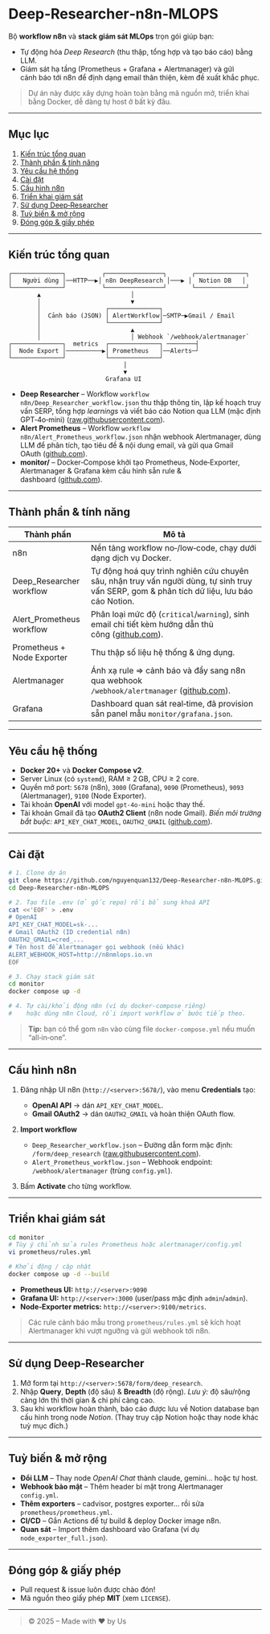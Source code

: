 # Deep‑Researcher‑n8n‑MLOPS

Bộ **workflow n8n** và **stack giám sát MLOps** trọn gói giúp bạn:

* Tự động hóa *Deep Research* (thu thập, tổng hợp và tạo báo cáo) bằng LLM.
* Giám sát hạ tầng (Prometheus + Grafana + Alertmanager) và gửi cảnh báo tới n8n để định dạng email thân thiện, kèm đề xuất khắc phục.

> Dự án này được xây dựng hoàn toàn bằng mã nguồn mở, triển khai bằng Docker, dễ dàng tự host ở bất kỳ đâu.

---

## Mục lục

1. [Kiến trúc tổng quan](#kien-truc-tong-quan)
2. [Thành phần & tính năng](#thanh-phan-va-tinh-nang)
3. [Yêu cầu hệ thống](#yeu-cau-he-thong)
4. [Cài đặt](#cai-dat)
5. [Cấu hình n8n](#cau-hinh-n8n)
6. [Triển khai giám sát](#trien-khai-giam-sat)
7. [Sử dụng Deep‑Researcher](#su-dung-deep-researcher)
8. [Tuỳ biến & mở rộng](#tuy-bien-mo-rong)
9. [Đóng góp & giấy phép](#dong-gop-giay-phep)

---

## Kiến trúc tổng quan

```text
┌──────────────┐          ┌────────────────┐       ┌──────────────┐
│   Người dùng │──HTTP──▶│ n8n DeepResearch │───▶ │  Notion DB   │
└──────────────┘          └────────────────┘       └──────────────┘
        ▲                         │
        │                         ▼
        │                  ┌──────────────┐
        │  Cảnh báo (JSON) │ AlertWorkflow│─SMTP─▶Gmail / Email
        │                  └──────────────┘
        │                         ▲
        │                         │ Webhook `/webhook/alertmanager`
┌──────────────┐  metrics  ┌──────────────┐ ────────┤
│  Node Export │──────────▶│ Prometheus   │──Alerts─┘
└──────────────┘           └──────────────┘
                                │
                                ▼
                           Grafana UI
```

* **Deep Researcher** – Workflow `workflow n8n/Deep_Researcher_workflow.json` thu thập thông tin, lập kế hoạch truy vấn SERP, tổng hợp *learnings* và viết báo cáo Notion qua LLM (mặc định GPT‑4o‑mini) ([raw.githubusercontent.com](https://raw.githubusercontent.com/nguyenquan132/Deep-Researcher-n8n-MLOPS/38286f797e7efaaaf11ae33c166cfde33308d067/workflow%20n8n/Deep_Researcher_workflow.json)).
* **Alert Prometheus** – Workflow `workflow n8n/Alert_Prometheus_workflow.json` nhận webhook Alertmanager, dùng LLM để phân tích, tạo tiêu đề & nội dung email, và gửi qua Gmail OAuth ([github.com](https://github.com/nguyenquan132/Deep-Researcher-n8n-MLOPS/commit/38286f797e7efaaaf11ae33c166cfde33308d067)).
* **monitor/** – Docker‑Compose khởi tạo Prometheus, Node‑Exporter, Alertmanager & Grafana kèm cấu hình sẵn rule & dashboard ([github.com](https://github.com/nguyenquan132/Deep-Researcher-n8n-MLOPS/commit/2e62ab6c35339617b8df0b6c46a0d47b9cc41040)).

---

## Thành phần & tính năng

| Thành phần                 | Mô tả                                                                                                                                                                                                           |
| -------------------------- | --------------------------------------------------------------------------------------------------------------------------------------------------------------------------------------------------------------- |
| n8n                        | Nền tảng workflow no‑/low‑code, chạy dưới dạng dịch vụ Docker.                                                                                                                                                  |
| Deep\_Researcher workflow  | Tự động hoá quy trình nghiên cứu chuyên sâu, nhận truy vấn người dùng, tự sinh truy vấn SERP, gom & phân tích dữ liệu, lưu báo cáo Notion.                                                                      |
| Alert\_Prometheus workflow | Phân loại mức độ (`critical`/`warning`), sinh email chi tiết kèm hướng dẫn thủ công ([github.com](https://github.com/nguyenquan132/Deep-Researcher-n8n-MLOPS/commit/38286f797e7efaaaf11ae33c166cfde33308d067)). |
| Prometheus + Node Exporter | Thu thập số liệu hệ thống & ứng dụng.                                                                                                                                                                           |
| Alertmanager               | Ánh xạ rule ⇒ cảnh báo và đẩy sang n8n qua webhook `/webhook/alertmanager` ([github.com](https://github.com/nguyenquan132/Deep-Researcher-n8n-MLOPS/commit/2e62ab6c35339617b8df0b6c46a0d47b9cc41040)).          |
| Grafana                    | Dashboard quan sát real‑time, đã provision sẵn panel mẫu `monitor/grafana.json`.                                                                                                                                |

---

## Yêu cầu hệ thống

* **Docker 20+** và **Docker Compose v2**.
* Server Linux (có `systemd`), RAM ≥ 2 GB, CPU ≥ 2 core.
* Quyền mở port: `5678` (n8n), `3000` (Grafana), `9090` (Prometheus), `9093` (Alertmanager), `9100` (Node Exporter).
* Tài khoản **OpenAI** với model `gpt‑4o‑mini` hoặc thay thế.
* Tài khoản Gmail đã tạo **OAuth2 Client** (n8n node Gmail).
  *Biến môi trường bắt buộc:* `API_KEY_CHAT_MODEL`, `OAUTH2_GMAIL` ([github.com](https://github.com/nguyenquan132/Deep-Researcher-n8n-MLOPS/commit/38286f797e7efaaaf11ae33c166cfde33308d067)).

---

## Cài đặt

```bash
# 1. Clone dự án
git clone https://github.com/nguyenquan132/Deep-Researcher-n8n-MLOPS.git
cd Deep-Researcher-n8n-MLOPS

# 2. Tạo file .env (ở gốc repo) rồi bổ sung khoá API
cat <<'EOF' > .env
# OpenAI
API_KEY_CHAT_MODEL=sk-...
# Gmail OAuth2 (ID credential n8n)
OAUTH2_GMAIL=cred_...
# Tên host để Alertmanager gọi webhook (nếu khác)
ALERT_WEBHOOK_HOST=http://n8nmlops.io.vn
EOF

# 3. Chạy stack giám sát
cd monitor
docker compose up -d

# 4. Tự cài/khởi động n8n (ví dụ docker‑compose riêng)
#    hoặc dùng n8n Cloud, rồi import workflow ở bước tiếp theo.
```

> **Tip:** bạn có thể gom `n8n` vào cùng file `docker-compose.yml` nếu muốn “all‑in‑one”.

---

## Cấu hình n8n

1. Đăng nhập UI n8n (`http://<server>:5678/`), vào menu **Credentials** tạo:

   * **OpenAI API** → dán `API_KEY_CHAT_MODEL`.
   * **Gmail OAuth2** → dán `OAUTH2_GMAIL` và hoàn thiện OAuth flow.
2. **Import workflow**

   * `Deep_Researcher_workflow.json` – Đường dẫn form mặc định: `/form/deep_research` ([raw.githubusercontent.com](https://raw.githubusercontent.com/nguyenquan132/Deep-Researcher-n8n-MLOPS/38286f797e7efaaaf11ae33c166cfde33308d067/workflow%20n8n/Deep_Researcher_workflow.json)).
   * `Alert_Prometheus_workflow.json` – Webhook endpoint: `/webhook/alertmanager` (trùng `config.yml`).
3. Bấm **Activate** cho từng workflow.

---

## Triển khai giám sát

```bash
cd monitor
# Tùy ý chỉnh sửa rules Prometheus hoặc alertmanager/config.yml
vi prometheus/rules.yml

# Khởi động / cập nhật
docker compose up -d --build
```

* **Prometheus UI:** `http://<server>:9090`
* **Grafana UI:** `http://<server>:3000` (user/pass mặc định `admin`/`admin`).
* **Node‑Exporter metrics:** `http://<server>:9100/metrics`.

> Các rule cảnh báo mẫu trong `prometheus/rules.yml` sẽ kích hoạt Alertmanager khi vượt ngưỡng và gửi webhook tới n8n.

---

## Sử dụng Deep‑Researcher

1. Mở form tại `http://<server>:5678/form/deep_research`.
2. Nhập **Query**, **Depth** (độ sâu) & **Breadth** (độ rộng).
   *Lưu ý:* độ sâu/rộng càng lớn thì thời gian & chi phí càng cao.
3. Sau khi workflow hoàn thành, báo cáo được lưu về Notion database bạn cấu hình trong node *Notion*.
   (Thay truy cập Notion hoặc thay node khác tuỳ mục đích.)

---

## Tuỳ biến & mở rộng

* **Đổi LLM** – Thay node *OpenAI Chat* thành claude, gemini… hoặc tự host.
* **Webhook bảo mật** – Thêm header bí mật trong Alertmanager `config.yml`.
* **Thêm exporters** – cadvisor, postgres exporter… rồi sửa `prometheus/prometheus.yml`.
* **CI/CD** – Gắn Actions để tự build & deploy Docker image n8n.
* **Quan sát** – Import thêm dashboard vào Grafana (ví dụ `node_exporter_full.json`).

---

## Đóng góp & giấy phép

* Pull request & issue luôn được chào đón!
* Mã nguồn theo giấy phép **MIT** (xem `LICENSE`).

---

> © 2025 – Made with ❤️ by Us
